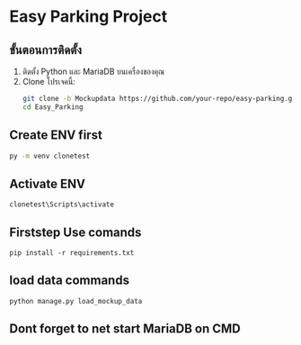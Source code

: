 # Easy Parking Project

## ขั้นตอนการติดตั้ง

1. ติดตั้ง Python และ MariaDB บนเครื่องของคุณ
2. Clone โปรเจคนี้:
   ```bash
   git clone -b Mockupdata https://github.com/your-repo/easy-parking.git
   cd Easy_Parking

## Create ENV first 
 ```bash
 py -m venv clonetest
 ```
  
## Activate ENV 
```
clonetest\Scripts\activate
```

## Firststep Use comands 
```
pip install -r requirements.txt
```

## load data commands 
```
python manage.py load_mockup_data
```
##  Dont forget to net start MariaDB on CMD 

